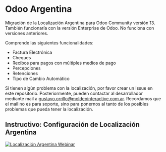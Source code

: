 # Odoo Argentina
Migración de la Localización Argentina para Odoo Community versión 13. También funcionaría con la versión Enterprise de Odoo.
No funciona con versiones anteriores.

Comprende las siguientes funcionalidades:
- Factura Electrónica
- Cheques
- Recibos para pagos con múltiples medios de pago
- Percepciones
- Retenciones
- Tipo de Cambio Automático

Si tienen algún problema con la localización, por favor crear un Issue en este repositorio. Posteriormente, pueden contactar al desarrollador mediante mail a gustavo.orrillo@moldeointeractive.com.ar.
Recordamos que el mail no es para soporte, sino para ponernos al tanto de los posibles problemas que pueda tener la localización.

## Instructivo: Configuración de Localización Argentina
[![Localización Argentina Webinar](https://img.youtube.com/vi/BhaBwOMgkIM/maxresdefault.jpg)](https://www.youtube.com/watch?v=BhaBwOMgkIM)
